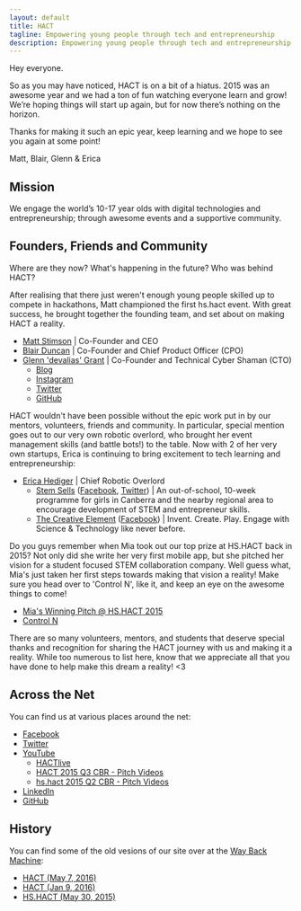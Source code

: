 ```yaml
---
layout: default
title: HACT
tagline: Empowering young people through tech and entrepreneurship
description: Empowering young people through tech and entrepreneurship
---
```


Hey everyone.

So as you may have noticed, HACT is on a bit of a hiatus. 2015 was an awesome year and we had a ton of fun watching everyone learn and grow! We’re hoping things will start up again, but for now there’s nothing on the horizon.

Thanks for making it such an epic year, keep learning and we hope to see you again at some point!

Matt, Blair, Glenn & Erica

## Mission

We engage the world’s 10-17 year olds with digital technologies and entrepreneurship; through awesome events and a supportive community.

## Founders, Friends and Community

Where are they now? What's happening in the future? Who was behind HACT?

After realising that there just weren't enough young people skilled up to compete in hackathons, Matt championed the first hs.hact event. With great success, he brought together the founding team, and set about on making HACT a reality.

* [Matt Stimson](https://www.linkedin.com/in/mattstimson/) &#124; Co-Founder and CEO
* [Blair Duncan](https://www.linkedin.com/in/blair-duncan-778b3960/) &#124; Co-Founder and Chief Product Officer (CPO)
* [Glenn 'devalias' Grant](https://au.linkedin.com/in/glenndevaliasgrant) &#124; Co-Founder and Technical Cyber Shaman (CTO)
    * [Blog](http://www.devalias.net/)
    * [Instagram](https://www.instagram.com/_devalias/)
    * [Twitter](https://twitter.com/_devalias)
    * [GitHub](https://github.com/alias1/)

HACT wouldn't have been possible without the epic work put in by our mentors, volunteers, friends and community. In particular, special mention goes out to our very own robotic overlord, who brought her event management skills (and battle bots!) to the table. Now with 2 of her very own startups, Erica is continuing to bring excitement to tech learning and entrepreneurship:

* [Erica Hediger](https://www.linkedin.com/in/erica-hediger-28979096/) &#124; Chief Robotic Overlord
    * [Stem Sells](http://www.stemsells.com.au/) ([Facebook](https://www.facebook.com/stemsells/), [Twitter](https://twitter.com/STEMsellsAU)) &#124; An out-of-school, 10-week programme for girls in Canberra and the nearby regional area to encourage development of STEM and entrepreneur skills.
    * [The Creative Element](http://thecreativeelement.com.au/) ([Facebook](https://www.facebook.com/InventCreatePlay/)) &#124; Invent. Create. Play. Engage with Science & Technology like never before.

Do you guys remember when Mia took out our top prize at HS.HACT back in 2015? Not only did she write her very first mobile app, but she pitched her vision for a student focused STEM collaboration company. Well guess what, Mia's just taken her first steps towards making that vision a reality! Make sure you head over to 'Control N', like it, and keep an eye on the awesome things to come!

* [Mia's Winning Pitch @ HS.HACT 2015](https://www.youtube.com/watch?v=ubGFOICVFME)
* [Control N](https://www.facebook.com/controlnCBR/)

There are so many volunteers, mentors, and students that deserve special thanks and recognition for sharing the HACT journey with us and making it a reality. While too numerous to list here, know that we appreciate all that you have done to help make this dream a reality! <3

## Across the Net

You can find us at various places around the net:

* [Facebook](https://www.facebook.com/hact.io/)
* [Twitter](https://twitter.com/hact_io)
* [YouTube](https://www.youtube.com/channel/UCz70nBjd8-xBnfuVvLPxt-w)
    * [HACTlive](https://www.youtube.com/playlist?list=PLqIlC9GbUbGU6co4Wybqm_ESGMYV04D_7)
    * [HACT 2015 Q3 CBR - Pitch Videos](https://www.youtube.com/playlist?list=PLqIlC9GbUbGU-79mJ9lzpHylMWLQbuwV6)
    * [hs.hact 2015 Q2 CBR - Pitch Videos](https://www.youtube.com/playlist?list=PLqIlC9GbUbGXUHOQo5R3L85YVBfL5Px9o)
* [LinkedIn](https://www.linkedin.com/company-beta/6449748/)
* [GitHub](https://github.com/hact-io)

## History

You can find some of the old vesions of our site over at the [Way Back Machine](https://archive.org/web/):

* [HACT (May 7, 2016)](https://web.archive.org/web/20160507122706/http://hact.io/)
* [HACT (Jan 9, 2016)](https://web.archive.org/web/20160109202857/http://hact.io/)
* [HS.HACT (May 30, 2015)](https://web.archive.org/web/20150530035239/http://hs.hact.io)
